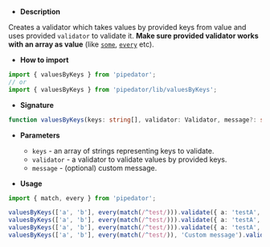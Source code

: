 - **Description**

Creates a validator which takes values by provided keys from value and uses provided `validator` to validate it.
**Make sure provided validator works with an array as value** (like [`some`](#some), [`every`](#every) etc).

- **How to import**

```typescript
import { valuesByKeys } from 'pipedator';
// or
import { valuesByKeys } from 'pipedator/lib/valuesByKeys';

```
- **Signature**

```typescript
function valuesByKeys(keys: string[], validator: Validator, message?: string): Validator;
```
- **Parameters**

  - `keys` - an array of strings representing keys to validate.
  - `validator` - a validator to validate values by provided keys.
  - `message` - (optional) custom message.

- **Usage**

```typescript
import { match, every } from 'pipedator';

valuesByKeys(['a', 'b'], every(match(/^test/))).validate({ a: 'testA', b: 'testB' }); // valid
valuesByKeys(['a', 'b'], every(match(/^test/))).validate({ a: 'testA', b: 'testB', c: 5 }); // valid because 'c' is not listed in keys
valuesByKeys(['a', 'b'], every(match(/^test/))).validate({ a: 'testA', b: 5 }); // invalid
valuesByKeys(['a', 'b'], every(match(/^test/)), 'Custom message').validate({ a: 'testA', b: 5 }); // invalid with 'Custom message'
```